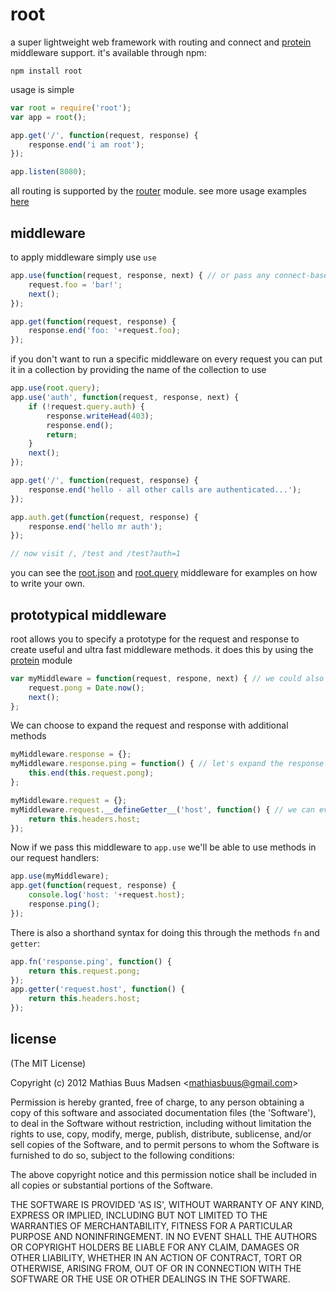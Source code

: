 # root

a super lightweight web framework with routing and connect and [protein](https://github.com/mafintosh/protein) middleware support.
it's available through npm:

	npm install root

usage is simple

``` js
var root = require('root');
var app = root();

app.get('/', function(request, response) {
	response.end('i am root');
});

app.listen(8080);
```

all routing is supported by the [router](https://github.com/gett/router) module. see more usage examples [here](https://github.com/mafintosh/root/blob/master/examples/)

## middleware

to apply middleware simply use `use`

``` js
app.use(function(request, response, next) { // or pass any connect-based middleware
	request.foo = 'bar!';
	next();
});

app.get(function(request, response) {
	response.end('foo: '+request.foo);
});
```

if you don't want to run a specific middleware on every request you can put it 
in a collection by providing the name of the collection to use

``` js
app.use(root.query);
app.use('auth', function(request, response, next) {
	if (!request.query.auth) {
		response.writeHead(403);
		response.end();
		return;
	}
	next();
});

app.get('/', function(request, response) {
	response.end('hello - all other calls are authenticated...');
});

app.auth.get(function(request, response) {
	response.end('hello mr auth');
});

// now visit /, /test and /test?auth=1
```

you can see the [root.json](https://github.com/mafintosh/protein/blob/master/middleware/json.js) and [root.query](https://github.com/mafintosh/root/protein/master/middleware/query.js) middleware for examples on how to write your own.

## prototypical middleware

root allows you to specify a prototype for the request and response to create useful and ultra fast middleware methods.
it does this by using the [protein](https://github.com/mafintosh/protein) module

``` js
var myMiddleware = function(request, respone, next) { // we could also just use an empty object literal
	request.pong = Date.now();
	next();
};
```

We can choose to expand the request and response with additional methods

``` js
myMiddleware.response = {};
myMiddleware.response.ping = function() { // let's expand the response with a new method
	this.end(this.request.pong);
};

myMiddleware.request = {};
myMiddleware.request.__defineGetter__('host', function() { // we can even use getters!
	return this.headers.host;
});
```

Now if we pass this middleware to `app.use` we'll be able to use methods in our request handlers:

``` js
app.use(myMiddleware);
app.get(function(request, response) {
	console.log('host: '+request.host);
	response.ping();
});
```

There is also a shorthand syntax for doing this through the methods `fn` and `getter`:

``` js
app.fn('response.ping', function() {
	return this.request.pong;
});
app.getter('request.host', function() {
	return this.headers.host;
});
```


## license 

(The MIT License)

Copyright (c) 2012 Mathias Buus Madsen &lt;mathiasbuus@gmail.com&gt;

Permission is hereby granted, free of charge, to any person obtaining
a copy of this software and associated documentation files (the
'Software'), to deal in the Software without restriction, including
without limitation the rights to use, copy, modify, merge, publish,
distribute, sublicense, and/or sell copies of the Software, and to
permit persons to whom the Software is furnished to do so, subject to
the following conditions:

The above copyright notice and this permission notice shall be
included in all copies or substantial portions of the Software.

THE SOFTWARE IS PROVIDED 'AS IS', WITHOUT WARRANTY OF ANY KIND,
EXPRESS OR IMPLIED, INCLUDING BUT NOT LIMITED TO THE WARRANTIES OF
MERCHANTABILITY, FITNESS FOR A PARTICULAR PURPOSE AND NONINFRINGEMENT.
IN NO EVENT SHALL THE AUTHORS OR COPYRIGHT HOLDERS BE LIABLE FOR ANY
CLAIM, DAMAGES OR OTHER LIABILITY, WHETHER IN AN ACTION OF CONTRACT,
TORT OR OTHERWISE, ARISING FROM, OUT OF OR IN CONNECTION WITH THE
SOFTWARE OR THE USE OR OTHER DEALINGS IN THE SOFTWARE.